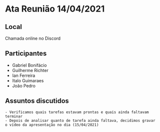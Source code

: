 # Ata Reunião 14/04/2021

## Local
Chamada online no Discord

## Participantes

- Gabriel Bonifácio
- Guilherme Richter
- Ian Ferreira
- Italo Guimaraes
- João Pedro

## Assuntos discutidos
    - Verificamos quais tarefas estavam prontas e quais ainda faltavam terminar
    - Depois de analisar quanto de tarefa ainda faltava, decidimos gravar o vídeo da apresentação no dia (15/04/2021)